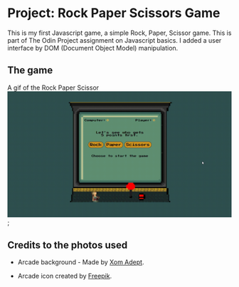 # Project: Rock Paper Scissors Game

This is my first Javascript game, a simple Rock, Paper, Scissor game. This is part of The Odin Project assignment on Javascript basics. I added a user interface by DOM (Document Object Model) manipulation.

## The game
A gif of the Rock Paper Scissor
![gif](/rps%20gif.gif);

## Credits to the photos used

- Arcade background - Made by [Xom Adept](https://opengameart.org/content/out-of-depth-arcade-machine).
* Arcade icon created by [Freepik](https://www.flaticon.com/free-icons/arcade).
